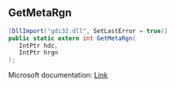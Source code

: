 ## GetMetaRgn

```csharp
[DllImport("gdi32.dll", SetLastError = true)]
public static extern int GetMetaRgn(
   IntPtr hdc,
   IntPtr hrgn
);
```

Microsoft documentation: [Link](https://docs.microsoft.com/en-us/windows/win32/api/wingdi/nf-wingdi-getmetargn)
